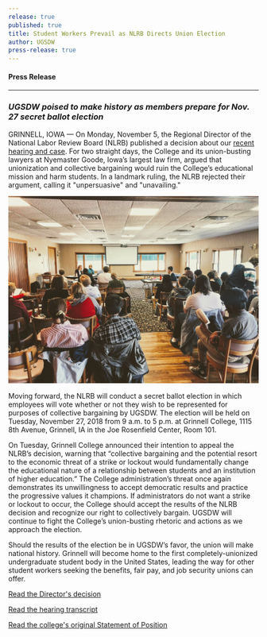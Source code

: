 ```yaml
---
release: true
published: true
title: Student Workers Prevail as NLRB Directs Union Election
author: UGSDW
press-release: true
---
```

#### Press Release

***

### *UGSDW poised to make history as members prepare for Nov. 27 secret ballot election*


GRINNELL, IOWA — On Monday, November 5, the Regional Director of the National Labor Review Board (NLRB) published a decision about our [recent hearing and case](https://www.nlrb.gov/case/18-RC-228797).  For two straight days, the College and its union-busting lawyers at Nyemaster Goode, Iowa’s largest law firm, argued that unionization and collective bargaining would ruin the College’s educational mission and harm students. In a landmark ruling, the NLRB rejected their argument, calling it "unpersuasive" and "unavailing."

![NLRB Hearing, October 18, 2018](/assets/uploads/hearing-10-2018.jpg)

Moving forward, the NLRB will conduct a secret ballot election in which employees will vote whether or not they wish to be represented for purposes of collective bargaining by UGSDW. The election will be held on Tuesday, November 27, 2018 from 9 a.m. to 5 p.m. at Grinnell College, 1115 8th Avenue, Grinnell, IA in the Joe Rosenfield Center, Room 101.

On Tuesday, Grinnell College announced their intention to appeal the NLRB’s decision, warning that “collective bargaining and the potential resort to the economic threat of a strike or lockout would fundamentally change the educational nature of a relationship between students and an institution of higher education.” The College administration’s threat once again demonstrates its unwillingness to accept democratic results and practice the progressive values it champions. If administrators do not want a strike or lockout to occur, the College should accept the results of the NLRB decision and recognize our right to collectively bargain. UGSDW will continue to fight the College’s union-busting rhetoric and actions as we approach the election.

Should the results of the election be in UGSDW’s favor, the union will make national history. Grinnell will become home to the first completely-unionized undergraduate student body in the United States, leading the way for other student workers seeking the benefits, fair pay, and job security unions can offer.

<a href="/assets/uploads/dde.pdf" class="button">Read the Director's decision</a>

<a href="/assets/uploads/full-transcript.pdf" class="button">Read the hearing transcript</a>

<a href="/assets/uploads/SoP.pdf" class="button">Read the college's original Statement of Position</a>
